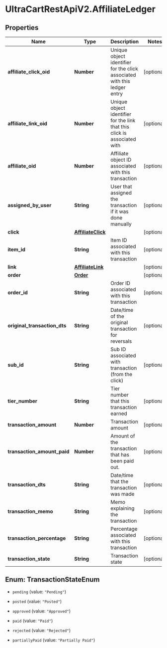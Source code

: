 # UltraCartRestApiV2.AffiliateLedger

## Properties
Name | Type | Description | Notes
------------ | ------------- | ------------- | -------------
**affiliate_click_oid** | **Number** | Unique object identifier for the click associated with this ledger entry | [optional] 
**affiliate_link_oid** | **Number** | Unique object identifier for the link that this click is associated with | [optional] 
**affiliate_oid** | **Number** | Affiliate object ID associated with this transaction | [optional] 
**assigned_by_user** | **String** | User that assigned the transaction if it was done manually | [optional] 
**click** | [**AffiliateClick**](AffiliateClick.md) |  | [optional] 
**item_id** | **String** | Item ID associated with this transaction | [optional] 
**link** | [**AffiliateLink**](AffiliateLink.md) |  | [optional] 
**order** | [**Order**](Order.md) |  | [optional] 
**order_id** | **String** | Order ID associated with this transaction | [optional] 
**original_transaction_dts** | **String** | Date/time of the original transaction for reversals | [optional] 
**sub_id** | **String** | Sub ID associated with transaction (from the click) | [optional] 
**tier_number** | **String** | Tier number that this transaction earned | [optional] 
**transaction_amount** | **Number** | Transaction amount | [optional] 
**transaction_amount_paid** | **Number** | Amount of the transaction that has been paid out. | [optional] 
**transaction_dts** | **String** | Date/time that the transaction was made | [optional] 
**transaction_memo** | **String** | Memo explaining the transaction | [optional] 
**transaction_percentage** | **String** | Percentage associated with this transaction | [optional] 
**transaction_state** | **String** | Transaction state | [optional] 


<a name="TransactionStateEnum"></a>
## Enum: TransactionStateEnum


* `pending` (value: `"Pending"`)

* `posted` (value: `"Posted"`)

* `approved` (value: `"Approved"`)

* `paid` (value: `"Paid"`)

* `rejected` (value: `"Rejected"`)

* `partiallyPaid` (value: `"Partially Paid"`)




